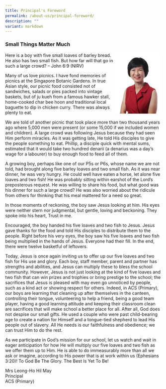 ```yaml
---
title: Principal's Foreword
permalink: /about-us/principal-foreword/
description: ""
variant: markdown
---
```

### **Small Things Matter Much**

 <img src="/images/2023 New Staffs/principal1.jpg" style="width:30%" align="right">
 Here is a boy with five small loaves of barley bread. He also has two small fish. But how far will that go in such a large crowd? – John 6:9 (NIRV) 


Many of us love picnics. I have fond memories of picnics at the Singapore Botanic Gardens. In true Asian style, our picnic food consisted not of sandwiches, salads or pies packed into vintage baskets, but of ju kueh from a famous hawker stall, home-cooked char bee hoon and traditional local baguette to dip in chicken curry.  There was always plenty to eat. 
 
We are told of another picnic that took place more than two thousand years ago where 5,000 men were present (or some 15,000 if we included women and children). A large crowd was following Jesus because they had seen Him perform miracles. As it was getting late, He told His disciples to give the people something to eat. Phillip, a disciple quick with mental sums, estimated that it would take two hundred denarii (a denarius was a day’s wage for a labourer) to buy enough food to feed all of them. 
 
A growing boy, perhaps like one of our P5s or P6s, whose name we are not told, had brought along five barley loaves and two small fish. As it was near dinner, he was very hungry. He could well have eaten a horse, let alone five loaves and two fish! He was probably sitting within earshot of the Lord’s preposterous request. He was willing to share his food, but what good was his dinner for such a large crowd? He was also worried about the ridicule from others for thinking that his meal mattered for a need so great.
 
In those moments of reckoning, the boy saw Jesus looking at him. His eyes were neither stern nor judgmental, but gentle, loving and beckoning. They spoke into his heart, Trust in me.
 
Encouraged, the boy handed his five loaves and two fish to Jesus. Jesus gave thanks for the food and told His disciples to distribute them to the people. Right before his very eyes, the boy saw his five loaves and two fish being multiplied in the hands of Jesus. Everyone had their fill. In the end, there were twelve basketful of leftovers. 
 
Today, Jesus is once again inviting us to offer up our five loaves and two fish for His use and glory. Each boy, staff member, parent and partner has strengths and abilities, and Jesus can multiply these to bless the school community. However, Jesus is not just looking at the kind of five loaves and two fish that can win prizes and trophies or bring prestige to the school; the sacrifices that Jesus is pleased with may even go unnoticed by people, such as a kind act or showing respect for others. Indeed, in ACS (Primary), our boys are learning that cleaning up after themselves in the canteen, controlling their tongue, volunteering to help a friend, being a good team player, having a good learning attitude and keeping their classroom clean are sacrifices that will make school a better place for all. After all, God does not despise our small gifts. He used a couple who were past child-bearing age to create a nation for Himself and a tongue-tied shepherd to lead His people out of slavery. All He needs is our faithfulness and obedience; we can trust Him to do the rest.
 
As we participate in God’s mission for our school, let us watch and wait in eager anticipation for how He will multiply our five loaves and two fish as we offer them up to Him. He is able to do immeasurably more than all we ask or imagine, according to His power that is at work within us (Ephesians 3:20)! To God Be The Glory. The Best Is Yet To Be!
 
 
Mrs Leong-Ho Hil May <br>
Principal <br>
ACS (Primary)